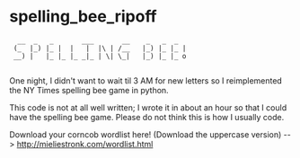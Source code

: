 # spelling_bee_ripoff

```
  __  _   _       ___       __    _   _  _   
 (_  |_) |_ |  |   |  |\ | /__   |_) |_ |_ | 
 __) |   |_ |_ |_ _|_ | \| \_|   |_) |_ |_ o 
                                             
```
One night, I didn't want to wait til 3 AM for new letters so I reimplemented the NY Times spelling bee game in python.

This code is not at all well written; I wrote it in about an hour so that I could have the spelling bee game. Please do not think this is how I usually code.

Download your corncob wordlist here! (Download the uppercase version) --> http://mieliestronk.com/wordlist.html
